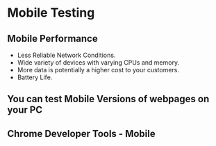 # Mobile Testing

## Mobile Performance
- Less Reliable Network Conditions.
- Wide variety of devices with varying CPUs and memory.
- More data is potentially a higher cost to your customers.
- Battery Life.

## You can test Mobile Versions of webpages on your PC

## Chrome Developer Tools - Mobile
